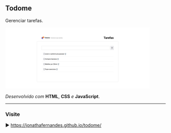 <h2>Todome</h2>

<p>Gerenciar tarefas.</p>

<img src="./src/assets/images/Screenshot 2024-07-16 at 12-59-32 Todome.png" width="90%">

<br>

_Desenvolvido com_ **HTML**, **CSS** _e_ **JavaScript**.

---
### Visite
▶️ https://jonathafernandes.github.io/todome/
